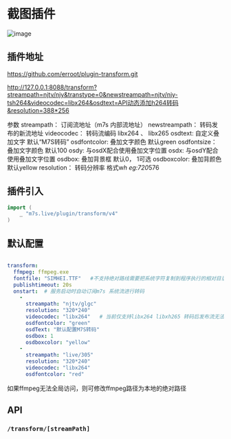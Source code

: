 # 截图插件
![image](https://github.com/erroot/plugin-transform/blob/master/result1.jpg)


## 插件地址

https://github.com/erroot/plugin-transform.git


http://127.0.0.1:8088/transform?streampath=njtv/njy&transtype=0&newstreampath=njtv/njy-tsh264&videocodec=libx264&osdtext=API动态添加h264转码&resolution=388*256

参数
streampath： 订阅流地址（m7s 内部流地址）
newstreampath：  转码发布的新流地址
videocodec： 转码流编码 libx264 、 libx265
osdtext:  自定义叠加文字 默认“M7S转码”
osdfontcolor: 叠加文字颜色  默认green
osdfontsize： 叠加文字颜色  默认100
osdy: 与osdX配合使用叠加文字位置
osdx: 与osdY配合使用叠加文字位置
osdbox: 叠加背景框  默认0， 1可选
osdboxcolor: 叠加背颜色  默认yellow
resolution： 转码分辨率 格式w*h  eg:720*576


## 插件引入
```go
import (
    _ "m7s.live/plugin/transform/v4"
)
```
## 默认配置

```yaml

transform: 
  ffmpeg: ffmpeg.exe
  fontfile: "SIMHEI.TTF"   #不支持绝对路线需要把系统字符复制到程序执行的相对目录下原因未知
  publishtimeout: 20s 
  onstart:  # 服务启动时自动订阅m7s 系统流进行转码
    -
      streampath: "njtv/glgc"
      resolution: "320*240"
      videocodec: "libx264"   # 当前仅支持libx264 libxh265 转码后发布流无法播放，
      osdfontcolor: "green"
      osdText: "默认配置M7S转码"
      osdbox: 1
      osdboxcolor: "yellow"
    -
      streampath: "live/305"
      resolution: "320*240"
      videocodec: "libx264"
      osdfontcolor: "red"
```
如果ffmpeg无法全局访问，则可修改ffmpeg路径为本地的绝对路径
## API

### `/transform/[streamPath]`


